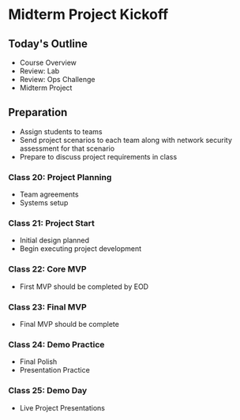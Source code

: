 # Midterm Project Kickoff

## Today's Outline

- Course Overview
- Review: Lab
- Review: Ops Challenge
- Midterm Project

## Preparation

- Assign students to teams
- Send project scenarios to each team along with network security assessment for that scenario
- Prepare to discuss project requirements in class

### Class 20: Project Planning

- Team agreements
- Systems setup

### Class 21: Project Start

- Initial design planned
- Begin executing project development

### Class 22: Core MVP

- First MVP should be completed by EOD

### Class 23: Final MVP

- Final MVP should be complete

### Class 24: Demo Practice

- Final Polish
- Presentation Practice

### Class 25: Demo Day

- Live Project Presentations
